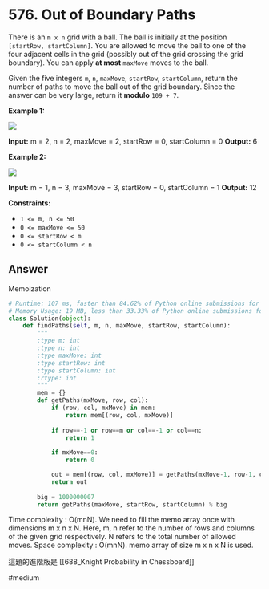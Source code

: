 # 576. Out of Boundary Paths

There is an `m x n` grid with a ball. The ball is initially at the position `[startRow, startColumn]`. You are allowed to move the ball to one of the four adjacent cells in the grid (possibly out of the grid crossing the grid boundary). You can apply **at most** `maxMove` moves to the ball.

Given the five integers `m`, `n`, `maxMove`, `startRow`, `startColumn`, return the number of paths to move the ball out of the grid boundary. Since the answer can be very large, return it **modulo** `109 + 7`.

**Example 1:**

![](https://assets.leetcode.com/uploads/2021/04/28/out_of_boundary_paths_1.png)

**Input:** m = 2, n = 2, maxMove = 2, startRow = 0, startColumn = 0
**Output:** 6

**Example 2:**

![](https://assets.leetcode.com/uploads/2021/04/28/out_of_boundary_paths_2.png)

**Input:** m = 1, n = 3, maxMove = 3, startRow = 0, startColumn = 1
**Output:** 12

**Constraints:**

-   `1 <= m, n <= 50`
-   `0 <= maxMove <= 50`
-   `0 <= startRow < m`
-   `0 <= startColumn < n`

## Answer
Memoization

```python
# Runtime: 107 ms, faster than 84.62% of Python online submissions for Out of Boundary Paths.
# Memory Usage: 19 MB, less than 33.33% of Python online submissions for Out of Boundary Paths.
class Solution(object):
    def findPaths(self, m, n, maxMove, startRow, startColumn):
        """
        :type m: int
        :type n: int
        :type maxMove: int
        :type startRow: int
        :type startColumn: int
        :rtype: int
        """
        mem = {}
        def getPaths(mxMove, row, col):
            if (row, col, mxMove) in mem:
                return mem[(row, col, mxMove)]
                        
            if row==-1 or row==m or col==-1 or col==n:
                return 1
            
            if mxMove==0:
                return 0

            out = mem[(row, col, mxMove)] = getPaths(mxMove-1, row-1, col) + getPaths(mxMove-1, row+1, col) + getPaths(mxMove-1, row, col-1) + getPaths(mxMove-1, row, col+1)
            return out    
        
        big = 1000000007
        return getPaths(maxMove, startRow, startColumn) % big
```

Time complexity : O(mnN). We need to fill the memo array once with dimensions m x n x N. Here, m, n refer to the number of rows and columns of the given grid respectively. N refers to the total number of allowed moves.
Space complexity : O(mnN). memo array of size m x n x N is used.

這題的進階版是 [[688_Knight Probability in Chessboard]] 


#medium 